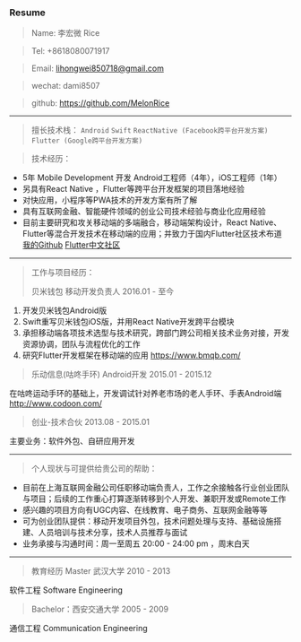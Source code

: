 ### Resume

> Name: 李宏微      Rice

> Tel: +8618080071917 

> Email:  lihongwei850718@gmail.com 

> wechat: dami8507 

> github: https://github.com/MelonRice 

---

> 擅长技术栈：
`Android`  `Swift` 
`ReactNative (Facebook跨平台开发方案) ` 
`Flutter (Google跨平台开发方案)`

> 技术经历：
- 5年 Mobile Development 开发
Android工程师（4年），iOS工程师（1年）
- 另具有React Native ，Flutter等跨平台开发框架的项目落地经验
- 对快应用，小程序等PWA技术的开发方案有所了解
- 具有互联网金融、智能硬件领域的创业公司技术经验与商业化应用经验
- 目前主要研究和攻关移动端的多端融合，移动端架构设计，React Native、Flutter等混合开发技术在移动端的应用；并致力于国内Flutter社区技术布道
[我的Github](https://github.com/MelonRice)
[Flutter中文社区](http://flutter-dev.cn/)

---

>工作与项目经历：
>
> 贝米钱包  移动开发负责人
2016.01 - 至今
1. 开发贝米钱包Android版
2. Swift重写贝米钱包iOS版，并用React Native开发跨平台模块
3. 承担移动端各项技术选型与技术研究，跨部门跨公司相关技术业务对接，开发资源协调，团队与流程优化的工作
4. 研究Flutter开发框架在移动端的应用
https://www.bmqb.com/

> 乐动信息(咕咚手环)
Android开发
2015.01 - 2015.12

在咕咚运动手环的基础上，开发调试针对养老市场的老人手环、手表Android端
http://www.codoon.com/


> 创业-技术合伙
2013.08 - 2015.01

主要业务：软件外包、自研应用开发

---

> 个人现状与可提供给贵公司的帮助：
- 目前在上海互联网金融公司任职移动端负责人，工作之余接触各行业创业团队与项目；后续的工作重心打算逐渐转移到个人开发、兼职开发或Remote工作
- 感兴趣的项目方向有UGC内容、在线教育、电子商务、互联网金融等等
- 可为创业团队提供：移动开发项目外包，技术问题处理与支持、基础设施搭建、人员培训与技术分享，技术人员推荐与面试
- 业务承接与沟通时间：周一至周五 20:00 - 24:00 pm ，周末白天

---

> 教育经历
> Master 武汉大学 2010 - 2013

软件工程 Software Engineering

> Bachelor：西安交通大学 2005 - 2009

通信工程 Communication Engineering
